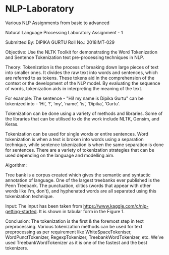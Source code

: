 # NLP-Laboratory
Various NLP Assignments from basic to advanced

Natural Language Processing Laboratory
Assignment - 1


Submitted By: DIPIKA GURTU
Roll No.: 2018IMT-029

Objective: 
Use the NLTK Toolkit for demonstrating the Word Tokenization and Sentence Tokenization text pre-processing techniques in NLP.

Theory: 
Tokenization is the process of breaking down large pieces of text into smaller ones. It divides the raw text into words and sentences, which are referred to as tokens. These tokens aid in the comprehension of the context or the development of the NLP model. By evaluating the sequence of words, tokenization aids in interpreting the meaning of the text.

For example:  The sentence - "Hi! my name is Dipika Gurtu" can be tokenized into - ‘Hi’, ‘!’, ‘my’, ‘name’, ‘is’, ‘Dipika’, ‘Gurtu’.

Tokenization can be done using a variety of methods and libraries. Some of the libraries that can be utilised to do the work include NLTK, Gensim, and Keras.

Tokenization can be used for single words or entire sentences. Word tokenization is when a text is broken into words using a separation technique, while sentence tokenization is when the same separation is done for sentences. There are a variety of tokenization strategies that can be used depending on the language and modelling aim.

Algorithm: 

Tree bank is a corpus created which gives the semantic and syntactic annotation of language. One of the largest treebanks ever published is the Penn Treebank. The punctuation, clitics (words that appear with other words like I'm, don't), and hyphenated words are all separated using this tokenization technique.



Input: The input has been taken from https://www.kaggle.com/c/nlp-getting-started. It is shown in tabular form in the Figure 1. 


Conclusion: 
The tokenization is the first & the foremost step in text preprocessing.
Various tokenization methods can be used for text preprocessing as per  requirement like WhiteSpaceTokeniser, WordPunctTokenizer, RegexpTokenizer, TreebankWordTokenizer, etc.
We’ve used TreebankWordTokenizer as it is one of the fastest and the best tokenizers. 
